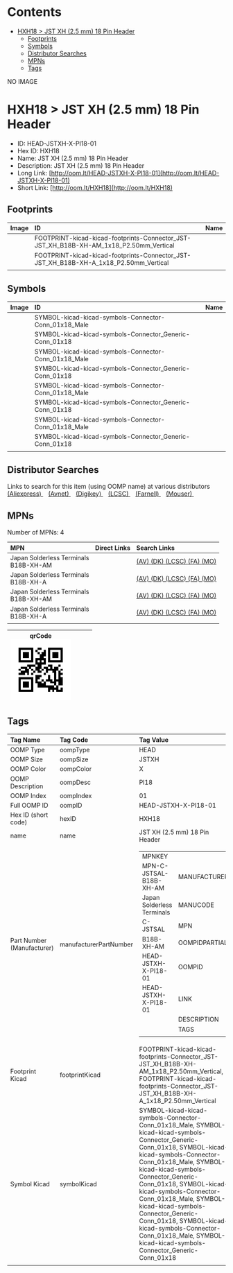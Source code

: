 



Contents
========

* [HXH18 > JST XH (2.5 mm) 18 Pin Header](#hxh18--jst-xh-25-mm-18-pin-header)
	* [Footprints](#footprints)
	* [Symbols](#symbols)
	* [Distributor Searches](#distributor-searches)
	* [MPNs](#mpns)
	* [Tags](#tags)
  
NO IMAGE  
# HXH18 > JST XH (2.5 mm) 18 Pin Header

- ID: HEAD-JSTXH-X-PI18-01
- Hex ID: HXH18
- Name: JST XH (2.5 mm) 18 Pin Header
- Description: JST XH (2.5 mm) 18 Pin Header
- Long Link: [http://oom.lt/HEAD-JSTXH-X-PI18-01](http://oom.lt/HEAD-JSTXH-X-PI18-01)
- Short Link: [http://oom.lt/HXH18](http://oom.lt/HXH18)

## Footprints
  

|Image|ID|Name|
| :--- | :--- | :--- |
||FOOTPRINT-kicad-kicad-footprints-Connector_JST-JST_XH_B18B-XH-AM_1x18_P2.50mm_Vertical||
||FOOTPRINT-kicad-kicad-footprints-Connector_JST-JST_XH_B18B-XH-A_1x18_P2.50mm_Vertical||
||||

## Symbols
  

|Image|ID|Name|
| :--- | :--- | :--- |
|![]()|SYMBOL-kicad-kicad-symbols-Connector-Conn_01x18_Male||
|![]()|SYMBOL-kicad-kicad-symbols-Connector_Generic-Conn_01x18||
|![]()|SYMBOL-kicad-kicad-symbols-Connector-Conn_01x18_Male||
|![]()|SYMBOL-kicad-kicad-symbols-Connector_Generic-Conn_01x18||
|![]()|SYMBOL-kicad-kicad-symbols-Connector-Conn_01x18_Male||
|![]()|SYMBOL-kicad-kicad-symbols-Connector_Generic-Conn_01x18||
|![]()|SYMBOL-kicad-kicad-symbols-Connector-Conn_01x18_Male||
|![]()|SYMBOL-kicad-kicad-symbols-Connector_Generic-Conn_01x18||
||||

## Distributor Searches
  
Links to search for this item (using OOMP name) at various distributors  
[(Aliexpress) ](https://www.aliexpress.com/wholesale?SearchText=1117JST+XH+2.5+mm+18+Pin+Header)&nbsp;&nbsp;&nbsp;[(Avnet) ](https://www.avnet.com/shop/us/search/JST+XH+2.5+mm+18+Pin+Header)&nbsp;&nbsp;&nbsp;[(Digikey) ](https://www.digikey.co.uk/en/products/result?s=JST+XH+2.5+mm+18+Pin+Header)&nbsp;&nbsp;&nbsp;[(LCSC) ](https://www.lcsc.com/search?q=JST+XH+2.5+mm+18+Pin+Header)&nbsp;&nbsp;&nbsp;[(Farnell) ](https://uk.farnell.com/search?st=JST+XH+2.5+mm+18+Pin+Header)&nbsp;&nbsp;&nbsp;[(Mouser) ](https://www.mouser.com/c/?q=JST+XH+2.5+mm+18+Pin+Header)&nbsp;&nbsp;&nbsp;
## MPNs
  
Number of MPNs: 4  

|MPN|Direct Links|Search Links|
| :--- | :--- | :--- |
|Japan Solderless Terminals<br>B18B-XH-AM||[(AV) ](https://www.avnet.com/shop/us/search/B18B-XH-AM)[(DK) ](https://www.digikey.co.uk/products/en?keywords=B18B-XH-AM)[(LCSC) ](https://www.lcsc.com/search?q=B18B-XH-AM)[(FA) ](https://uk.farnell.com/search?st=B18B-XH-AM)[(MO) ](https://www.mouser.com/c/?q=B18B-XH-AM)|
|Japan Solderless Terminals<br>B18B-XH-A||[(AV) ](https://www.avnet.com/shop/us/search/B18B-XH-A)[(DK) ](https://www.digikey.co.uk/products/en?keywords=B18B-XH-A)[(LCSC) ](https://www.lcsc.com/search?q=B18B-XH-A)[(FA) ](https://uk.farnell.com/search?st=B18B-XH-A)[(MO) ](https://www.mouser.com/c/?q=B18B-XH-A)|
|Japan Solderless Terminals<br>B18B-XH-AM||[(AV) ](https://www.avnet.com/shop/us/search/B18B-XH-AM)[(DK) ](https://www.digikey.co.uk/products/en?keywords=B18B-XH-AM)[(LCSC) ](https://www.lcsc.com/search?q=B18B-XH-AM)[(FA) ](https://uk.farnell.com/search?st=B18B-XH-AM)[(MO) ](https://www.mouser.com/c/?q=B18B-XH-AM)|
|Japan Solderless Terminals<br>B18B-XH-A||[(AV) ](https://www.avnet.com/shop/us/search/B18B-XH-A)[(DK) ](https://www.digikey.co.uk/products/en?keywords=B18B-XH-A)[(LCSC) ](https://www.lcsc.com/search?q=B18B-XH-A)[(FA) ](https://uk.farnell.com/search?st=B18B-XH-A)[(MO) ](https://www.mouser.com/c/?q=B18B-XH-A)|
||||
  

|qrCode<br>[![](https://raw.githubusercontent.com/oomlout/oomlout_OOMP_parts_V2/main/HEAD/JSTXH/X/PI18/01/qrCode_140.png)](https://github.com/oomlout/oomlout_OOMP_parts_V2/tree/main/HEAD/JSTXH/X/PI18/01/qrCode.png)||||
| :---: | :---: | :---: | :---: |

## Tags
  

|Tag Name|Tag Code|Tag Value|
| :--- | :--- | :--- |
|OOMP Type|oompType|HEAD|
|OOMP Size|oompSize|JSTXH|
|OOMP Color|oompColor|X|
|OOMP Description|oompDesc|PI18|
|OOMP Index|oompIndex|01|
|Full OOMP ID|oompID|HEAD-JSTXH-X-PI18-01|
|Hex ID (short code)|hexID|HXH18|
|name|name|JST XH (2.5 mm) 18 Pin Header|
|Part Number (Manufacturer)|manufacturerPartNumber|<table><tr><td>MPNKEY</td></tr><tr><td> MPN-C-JSTSAL-B18B-XH-AM</td><td> MANUFACTURER</td></tr><tr><td> Japan Solderless Terminals</td><td> MANUCODE</td></tr><tr><td> C-JSTSAL</td><td> MPN</td></tr><tr><td> B18B-XH-AM</td><td> OOMPIDPARTIAL</td></tr><tr><td> HEAD-JSTXH-X-PI18-01</td><td> OOMPID</td></tr><tr><td> HEAD-JSTXH-X-PI18-01</td><td> LINK</td></tr><tr><td> </td><td> DESCRIPTION</td></tr><tr><td> </td><td> TAGS</td></tr><tr><td> </td></tr></table></td><td> <table><tr><td>MPNKEY</td></tr><tr><td> MPN-C-JSTSAL-B18B-XH-A</td><td> MANUFACTURER</td></tr><tr><td> Japan Solderless Terminals</td><td> MANUCODE</td></tr><tr><td> C-JSTSAL</td><td> MPN</td></tr><tr><td> B18B-XH-A</td><td> OOMPIDPARTIAL</td></tr><tr><td> HEAD-JSTXH-X-PI18-01</td><td> OOMPID</td></tr><tr><td> HEAD-JSTXH-X-PI18-01</td><td> LINK</td></tr><tr><td> </td><td> DESCRIPTION</td></tr><tr><td> </td><td> TAGS</td></tr><tr><td> </td></tr></table></td><td> <table><tr><td>MPNKEY</td></tr><tr><td> MPN-C-JSTSAL-B18B-XH-AM</td><td> MANUFACTURER</td></tr><tr><td> Japan Solderless Terminals</td><td> MANUCODE</td></tr><tr><td> C-JSTSAL</td><td> MPN</td></tr><tr><td> B18B-XH-AM</td><td> OOMPIDPARTIAL</td></tr><tr><td> HEAD-JSTXH-X-PI18-01</td><td> OOMPID</td></tr><tr><td> HEAD-JSTXH-X-PI18-01</td><td> LINK</td></tr><tr><td> </td><td> DESCRIPTION</td></tr><tr><td> </td><td> TAGS</td></tr><tr><td> </td></tr></table></td><td> <table><tr><td>MPNKEY</td></tr><tr><td> MPN-C-JSTSAL-B18B-XH-A</td><td> MANUFACTURER</td></tr><tr><td> Japan Solderless Terminals</td><td> MANUCODE</td></tr><tr><td> C-JSTSAL</td><td> MPN</td></tr><tr><td> B18B-XH-A</td><td> OOMPIDPARTIAL</td></tr><tr><td> HEAD-JSTXH-X-PI18-01</td><td> OOMPID</td></tr><tr><td> HEAD-JSTXH-X-PI18-01</td><td> LINK</td></tr><tr><td> </td><td> DESCRIPTION</td></tr><tr><td> </td><td> TAGS</td></tr><tr><td> </td></tr></table>|
|Footprint Kicad|footprintKicad|FOOTPRINT-kicad-kicad-footprints-Connector_JST-JST_XH_B18B-XH-AM_1x18_P2.50mm_Vertical, FOOTPRINT-kicad-kicad-footprints-Connector_JST-JST_XH_B18B-XH-A_1x18_P2.50mm_Vertical|
|Symbol Kicad|symbolKicad|SYMBOL-kicad-kicad-symbols-Connector-Conn_01x18_Male, SYMBOL-kicad-kicad-symbols-Connector_Generic-Conn_01x18, SYMBOL-kicad-kicad-symbols-Connector-Conn_01x18_Male, SYMBOL-kicad-kicad-symbols-Connector_Generic-Conn_01x18, SYMBOL-kicad-kicad-symbols-Connector-Conn_01x18_Male, SYMBOL-kicad-kicad-symbols-Connector_Generic-Conn_01x18, SYMBOL-kicad-kicad-symbols-Connector-Conn_01x18_Male, SYMBOL-kicad-kicad-symbols-Connector_Generic-Conn_01x18|
||||

